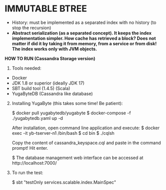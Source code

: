# IMMUTABLE BTREE

* History: must be implemented as a separated index with no history (to stop the recursion)
* <b>Abstract serialization (as a separated concept). It keeps the index implementation simpler. How cache has retrieved a block? Does not matter if did it by taking it from memory, from a service or from disk! The index works only with JVM objects.</b>

**HOW TO RUN (Cassandra Storage version)**

1. Tools needed:
- Docker
- JDK 1.8 or superior (ideally JDK 17)
- SBT build tool (1.4.5) (Scala)
- YugaByteDB (Cassandra like database)

2. Installing YugaByte (this takes some time! Be patient):

   $ docker pull yugabytedb/yugabyte
   $ docker-compose -f ./yugabytedb.yaml up -d

   After installation, open command line application and execute:
   $ docker exec -it yb-tserver-n1 /bin/bash
   $ cd bin
   $ ./cqlsh

   Copy the content of cassandra_keyspace.cql and paste in the command prompt!
   Hit enter.

   $ The database management web interface can be accessed at http://localhost:7000/

3.  To run the test: 

    $ sbt "testOnly services.scalable.index.MainSpec"

